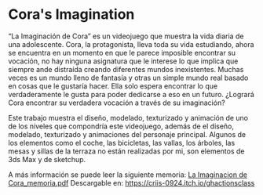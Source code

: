 # Cora's Imagination

“La Imaginación de Cora” es un videojuego que muestra la vida diaria de una adolescente. Cora, la protagonista, lleva toda su vida estudiando, ahora se encuentra en un momento en que le parece imposible encontrar su vocación, no hay ninguna asignatura que le interese lo que implica que siempre ande distraída creando diferentes mundos inexistentes. Muchas veces es un mundo lleno de fantasía y otras un simple mundo real basado en cosas que le gustaría hacer. Ella solo espera encontrar lo que verdaderamente le gusta para poder dedicarse a eso en un futuro. ¿Logrará Cora encontrar su verdadera vocación a través de su imaginación?

Este trabajo muestra el diseño, modelado, texturizado y animación de uno de los niveles que compondría este videojuego, además de el diseño, modelado, texturizado y animaciones del personaje principal. 
Algunos de los elementos como el coche, las bicicletas, las vallas, los árboles, las mesas y sillas de la terraza no están realizadas por mi, son elementos de 3ds Max y de sketchup. 

A más información se puede leer la siguiente memoria: [La Imaginacion de Cora_memoria.pdf](https://github.com/CristinaMartinez24/Cora-s-Imagination/blob/9e3d672b5f26315a1e2687a2961f6899ed066c57/La%20Imaginacion%20de%20Cora_memoria.pdf)
Descargable en: https://criis-0924.itch.io/ghactionsclass
